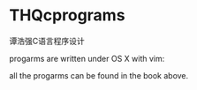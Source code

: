 THQcprograms
============

谭浩强C语言程序设计

progarms are written under OS X with vim:

all the progarms can be found in the book above.
